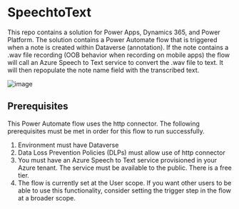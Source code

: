 # SpeechtoText
This repo contains a solution for Power Apps, Dynamics 365, and Power Platform.  The solution contains a Power Automate flow that is triggered when a note is created within Dataverse (annotation).  If the note contains a .wav file recording (OOB behavior when recording on mobile apps) the flow will call an Azure Speech to Text service to convert the .wav file to text.  It will then repopulate the note name field with the transcribed text.

![image](https://user-images.githubusercontent.com/86677937/138903711-faeb9b08-4bfe-4ffa-8027-6f7e061ffb7e.png)

## Prerequisites
This Power Automate flow uses the http connector.  The following prerequisites must be met in order for this flow to run successfully.
1. Environment must have Dataverse
2. Data Loss Prevention Policies (DLPs) must allow use of http connector
3. You must have an Azure Speech to Text service provisioned in your Azure tenant.  The service must be available to the public.  There is a free tier.
4. The flow is currently set at the User scope.  If you want other users to be able to use this functionality, consider setting the trigger step in the flow at a broader scope.
